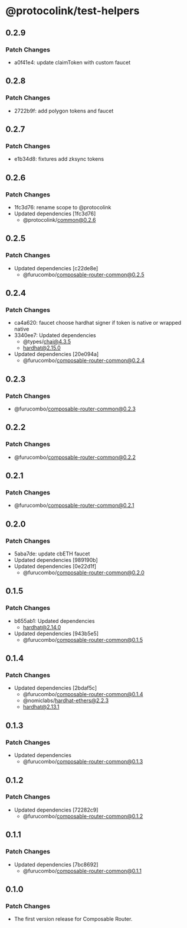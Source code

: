 # @protocolink/test-helpers

## 0.2.9

### Patch Changes

- a0f41e4: update claimToken with custom faucet

## 0.2.8

### Patch Changes

- 2722b9f: add polygon tokens and faucet

## 0.2.7

### Patch Changes

- e1b34d8: fixtures add zksync tokens

## 0.2.6

### Patch Changes

- 1fc3d76: rename scope to @protocolink
- Updated dependencies [1fc3d76]
  - @protocolink/common@0.2.6

## 0.2.5

### Patch Changes

- Updated dependencies [c22de8e]
  - @furucombo/composable-router-common@0.2.5

## 0.2.4

### Patch Changes

- ca4a620: faucet choose hardhat signer if token is native or wrapped native
- 3340ee7: Updated dependencies
  - @types/chai@4.3.5
  - hardhat@2.15.0
- Updated dependencies [20e094a]
  - @furucombo/composable-router-common@0.2.4

## 0.2.3

### Patch Changes

- @furucombo/composable-router-common@0.2.3

## 0.2.2

### Patch Changes

- @furucombo/composable-router-common@0.2.2

## 0.2.1

### Patch Changes

- @furucombo/composable-router-common@0.2.1

## 0.2.0

### Patch Changes

- 5aba7de: update cbETH faucet
- Updated dependencies [989190b]
- Updated dependencies [0e22d1f]
  - @furucombo/composable-router-common@0.2.0

## 0.1.5

### Patch Changes

- b655ab1: Updated dependencies
  - hardhat@2.14.0
- Updated dependencies [943b5e5]
  - @furucombo/composable-router-common@0.1.5

## 0.1.4

### Patch Changes

- Updated dependencies [2bdaf5c]
  - @furucombo/composable-router-common@0.1.4
  - @nomiclabs/hardhat-ethers@2.2.3
  - hardhat@2.13.1

## 0.1.3

### Patch Changes

- Updated dependencies
  - @furucombo/composable-router-common@0.1.3

## 0.1.2

### Patch Changes

- Updated dependencies [72282c9]
  - @furucombo/composable-router-common@0.1.2

## 0.1.1

### Patch Changes

- Updated dependencies [7bc8692]
  - @furucombo/composable-router-common@0.1.1

## 0.1.0

### Patch Changes

- The first version release for Composable Router.
